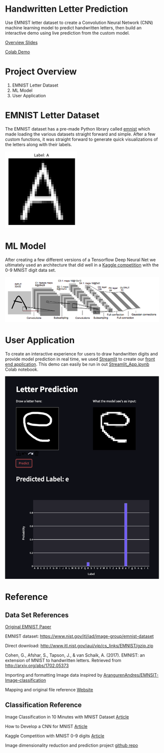 # Handwritten Letter Prediction 

Use EMNIST letter dataset to create a Convolution Neural Network (CNN) machine learning model to predict handwritten letters, then build an interactive demo using live prediction from the custom model.


[Overview Slides]()

[Colab Demo]()

# Project Overview
1. EMNIST Letter Dataset
1. ML Model
1. User Application

# EMNIST Letter Dataset
The EMNIST dataset has a pre-made Python library called [emnist](https://pypi.org/project/emnist/) which made loading the various datasets straight forward and simple. After a few custom functions, it was straight forward to generate quick visualizations of the letters along with their labels.

![Letter Data Visualization with Label](https://github.com/coryroyce/Handwritten_Letters_Prediction/blob/main/reference/labeled_image_A.png)

# ML Model
After creating a few different versions of a Tensorflow Deep Neural Net we ultimately used an architecture that did well in a [Kaggle competition](https://www.kaggle.com/cdeotte/25-million-images-0-99757-mnist) with the 0-9 MNIST digit data set.

![Model Architecture - Image from cdeotte/25-million-images-0-99757-mnist](https://github.com/coryroyce/Handwritten_Letters_Prediction/blob/main/reference/model_architecture_diagram.png)

# User Application
To create an interactive experience for users to draw handwritten digits and provide model prediction in real time, we used [Streamlit](https://streamlit.io/) to create our [front end application](https://github.com/coryroyce/Handwritten_Letters_Prediction/tree/main/streamlit_application). This demo can easily be run in out [Streamlit_App.ipynb](https://github.com/coryroyce/Handwritten_Letters_Prediction/blob/main/streamlit_application/Streamlit_App.ipynb) Colab notebook.

![App Example](https://github.com/coryroyce/Handwritten_Letters_Prediction/blob/main/reference/app_demo_image.png)

# Reference

## Data Set References

[Original EMNIST Paper](https://arxiv.org/pdf/1702.05373.pdf)

EMNIST dataset: https://www.nist.gov/itl/iad/image-group/emnist-dataset

Direct download: http://www.itl.nist.gov/iaui/vip/cs_links/EMNIST/gzip.zip

Cohen, G., Afshar, S., Tapson, J., & van Schaik, A. (2017). EMNIST: an extension of MNIST to handwritten letters. Retrieved from http://arxiv.org/abs/1702.05373

Importing and formatting Image data inspired by [ArangurenAndres/EMNSIT-Image-classification](https://github.com/ArangurenAndres/EMNSIT-Image-classification/blob/master/cognition_project.ipynb)

Mapping and original file reference [Website](https://www.kaggle.com/crawford/emnist/version/1?select=emnist-balanced-mapping.txt)

## Classification Reference

Image Classification in 10 Minutes with MNIST Dataset [Article](https://towardsdatascience.com/image-classification-in-10-minutes-with-mnist-dataset-54c35b77a38d)

How to Develop a CNN for MNIST [Article](https://machinelearningmastery.com/how-to-develop-a-convolutional-neural-network-from-scratch-for-mnist-handwritten-digit-classification/)

Kaggle Competition with MNIST 0-9 digits [Article](https://www.kaggle.com/cdeotte/25-million-images-0-99757-mnist)

Image dimensionality reduction and prediction project [github repo](https://github.com/coryroyce/emnist_letter_exploration_and_prediction)
